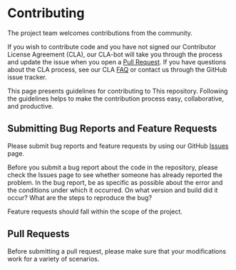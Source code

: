 # Contributing

The project team welcomes contributions from the community. 

If you wish to contribute code and you have not signed our Contributor License Agreement (CLA), our CLA-bot will take you through the process and update the issue when you open a [Pull Request](https://help.github.com/articles/creating-a-pull-request). If you have questions about the CLA process, see our CLA [FAQ](https://cla.vmware.com/faq) or contact us through the GitHub issue tracker.

This page presents guidelines for contributing to This repository. Following the guidelines helps to make the contribution process easy, collaborative, and productive. 

## Submitting Bug Reports and Feature Requests

Please submit bug reports and feature requests by using our GitHub [Issues](https://github.com/vmware/ping-android/issues) page.

Before you submit a bug report about the code in the repository, please check the Issues page to see whether someone has already reported the problem. In the bug report, be as specific as possible about the error and the conditions under which it occurred. On what version and build did it occur? What are the steps to reproduce the bug? 

Feature requests should fall within the scope of the project.

## Pull Requests

Before submitting a pull request, please make sure that your modifications work for a variety of scenarios.
